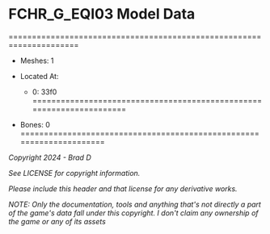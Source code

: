 # FCHR_G_EQI03 Model Data
=====================================================================

* Meshes: 1

* Located At:

  * 0: 33f0
=====================================================================

* Bones: 0
=====================================================================

*Copyright 2024 - Brad D*

*See LICENSE for copyright information.*

*Please include this header and that license for any derivative works.*

*NOTE: Only the documentation, tools and anything that's not directly a part of the game's data fall under this copyright. I don't claim any ownership of the game or any of its assets*
